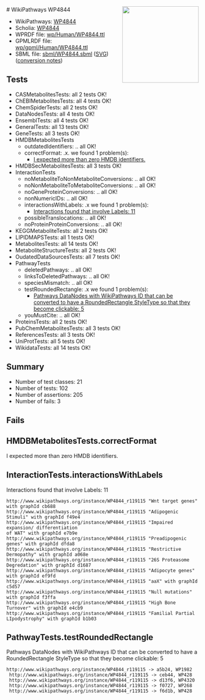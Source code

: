 <img style="float: right; width: 200px" src="../logo.png" />
# WikiPathways WP4844

* WikiPathways: [WP4844](https://identifiers.org/wikipathways:WP4844)
* Scholia: [WP4844](https://scholia.toolforge.org/wikipathways/WP4844)
* WPRDF file: [wp/Human/WP4844.ttl](../wp/Human/WP4844.ttl)
* GPMLRDF file: [wp/gpml/Human/WP4844.ttl](../wp/gpml/Human/WP4844.ttl)
* SBML file: [sbml/WP4844.sbml](../sbml/WP4844.sbml) ([SVG](../sbml/WP4844.svg)) ([conversion notes](../sbml/WP4844.txt))

## Tests
* CASMetabolitesTests: all 2 tests OK!
* ChEBIMetabolitesTests: all 4 tests OK!
* ChemSpiderTests: all 2 tests OK!
* DataNodesTests: all 4 tests OK!
* EnsemblTests: all 4 tests OK!
* GeneralTests: all 13 tests OK!
* GeneTests: all 3 tests OK!
* HMDBMetabolitesTests
    * outdatedIdentifiers: .. all OK!
    * correctFormat: .x. we found 1 problem(s):
        * [I expected more than zero HMDB identifiers.](#ad154c1e)
* HMDBSecMetabolitesTests: all 3 tests OK!
* InteractionTests
    * noMetaboliteToNonMetaboliteConversions: .. all OK!
    * noNonMetaboliteToMetaboliteConversions: .. all OK!
    * noGeneProteinConversions: .. all OK!
    * nonNumericIDs: .. all OK!
    * interactionsWithLabels: .x we found 1 problem(s):
        * [Interactions found that involve Labels: 11](#fe97a8b9)
    * possibleTranslocations: .. all OK!
    * noProteinProteinConversions: .. all OK!
* KEGGMetaboliteTests: all 2 tests OK!
* LIPIDMAPSTests: all 1 tests OK!
* MetabolitesTests: all 14 tests OK!
* MetaboliteStructureTests: all 2 tests OK!
* OudatedDataSourcesTests: all 7 tests OK!
* PathwayTests
    * deletedPathways: .. all OK!
    * linksToDeletedPathways: .. all OK!
    * speciesMismatch: .. all OK!
    * testRoundedRectangle: .x we found 1 problem(s):
        * [Pathways DataNodes with WikiPathways ID that can be converted to have a RoundedRectangle StyleType so that they become clickable: 5](#9fbad3cf)
    * youMustCite: .. all OK!
* ProteinsTests: all 2 tests OK!
* PubChemMetabolitesTests: all 3 tests OK!
* ReferencesTests: all 3 tests OK!
* UniProtTests: all 5 tests OK!
* WikidataTests: all 14 tests OK!


## Summary

* Number of test classes: 21
* Number of tests: 102
* Number of assertions: 205
* Number of fails: 3

## Fails

<a name="ad154c1e" />

## HMDBMetabolitesTests.correctFormat

I expected more than zero HMDB identifiers.
<a name="fe97a8b9" />

## InteractionTests.interactionsWithLabels

Interactions found that involve Labels: 11
```
http://www.wikipathways.org/instance/WP4844_r119115 "Wnt target genes" with graphId cb688
http://www.wikipathways.org/instance/WP4844_r119115 "Adipogenic Stimuli" with graphId f49e4
http://www.wikipathways.org/instance/WP4844_r119115 "Impaired expansion/ differentiation
of WAT" with graphId e7b9e
http://www.wikipathways.org/instance/WP4844_r119115 "Preadipogenic genes" with graphId dfda8
http://www.wikipathways.org/instance/WP4844_r119115 "Restrictive Dermopathy" with graphId a068e
http://www.wikipathways.org/instance/WP4844_r119115 "26S Proteasome 
Degredation" with graphId d1687
http://www.wikipathways.org/instance/WP4844_r119115 "Adipocyte genes" with graphId ef9fd
http://www.wikipathways.org/instance/WP4844_r119115 "aaX" with graphId c5d57
http://www.wikipathways.org/instance/WP4844_r119115 "Null mutations" with graphId f3ffa
http://www.wikipathways.org/instance/WP4844_r119115 "High Bone Turnover" with graphId e4cb9
http://www.wikipathways.org/instance/WP4844_r119115 "Familial Partial LIpodystrophy" with graphId b1b03
```

<a name="9fbad3cf" />

## PathwayTests.testRoundedRectangle

Pathways DataNodes with WikiPathways ID that can be converted to have a RoundedRectangle StyleType so that they become clickable: 5
```
http://www.wikipathways.org/instance/WP4844_r119115 -> a5b24, WP1982
 http://www.wikipathways.org/instance/WP4844_r119115 -> ceb44, WP428
 http://www.wikipathways.org/instance/WP4844_r119115 -> d13f6, WP4320
 http://www.wikipathways.org/instance/WP4844_r119115 -> f0727, WP268
 http://www.wikipathways.org/instance/WP4844_r119115 -> f6d1b, WP428
 ```

